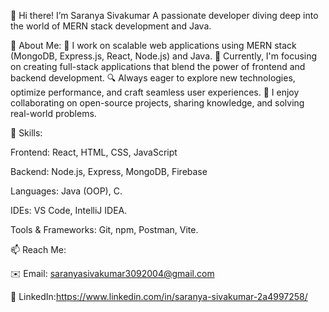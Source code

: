👋 Hi there!
I’m Saranya Sivakumar
A passionate developer diving deep into the world of MERN stack development and Java.

🌟 About Me:
🚀 I work on scalable web applications using MERN stack (MongoDB, Express.js, React, Node.js) and Java.
💼 Currently, I'm focusing on creating full-stack applications that blend the power of frontend and backend development.
🔍 Always eager to explore new technologies, optimize performance, and craft seamless user experiences.
🤝 I enjoy collaborating on open-source projects, sharing knowledge, and solving real-world problems.

🔧 Skills:

Frontend: React, HTML, CSS, JavaScript

Backend: Node.js, Express, MongoDB, Firebase 

Languages: Java (OOP), C.

IDEs: VS Code, IntelliJ IDEA.

Tools & Frameworks: Git, npm, Postman, Vite.


📫 Reach Me:

✉️ Email: saranyasivakumar3092004@gmail.com

🔗 LinkedIn:https://www.linkedin.com/in/saranya-sivakumar-2a4997258/
